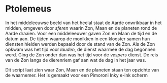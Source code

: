 # Ptolemeus

In het middeleeuwse beeld van het heelal staat de Aarde onwrikbaar in het midden, 
omgeven door _sferen_ waarin Zon, Maan en de planeten rond de Aarde draaien. Voor 
een middeleeuwer gaven Zon en Maan de tijd en de datum aan. De tijden waarop de
monikken in een klooster samen hun diensten hielden werden bepaald door de stand 
van de Zon. Als de Zon opkwam was het tijd voor _lauden_, de dienst waarmee de
dag begonnen werd. Ging de Zon onder dan was het tijd voor de _vespers_ dienst. 
De reis van de Zon langs de dierenriem gaf aan wat de dag in het jaar was. 

Dit script laat zien waar Zon, Maan en de planeten staan ten opzichte van 
de waarnemer. Het is gemaakt voor een Pimoroni Inky e-ink scherm

